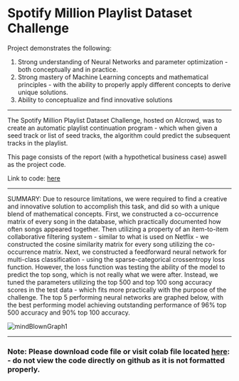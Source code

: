 # Spotify Million Playlist Dataset Challenge

Project demonstrates the following:
1. Strong understanding of Neural Networks and parameter optimization - both conceptually and in practice.
2. Strong mastery of Machine Learning concepts and mathematical principles - with the ability to properly apply different concepts to derive unique solutions.
3. Ability to conceptualize and find innovative solutions

---

The Spotify Million Playlist Dataset Challenge, hosted on AIcrowd, was to create an automatic playlist continuation program - which when given a seed track or list of seed tracks, the algorithm could predict the subsequent tracks in the playlist. 

This page consists of the report (with a hypothetical business case) aswell as the project code.

Link to code: [here](https://colab.research.google.com/drive/1h4QGD_gicP77keDdxGj_pRei-dbSfxBI?usp=sharing)

---

SUMMARY: Due to resource limitations, we were required to find a creative and innovative solution to accomplish this task, and did so with a unique blend of mathematical concepts. First, we constructed a co-occurrence matrix of every song in the database, which practically documented how often songs appeared together. Then utilizing a property of an item-to-item collaborative filtering system - similar to what is used on Netflix - we constructed the cosine similarity matrix for every song utilizing the co-occurrence matrix. Next, we constructed a feedforward neural network for multi-class classification - using the sparse-categorical crossentropy loss function. However, the loss function was testing the ability of the model to predict the top song, which is not really what we were after. Instead, we tuned the parameters utilizing the top 500 and top 100 song accuracy scores in the test data - which fits more practically with the purpose of the challenge. The top 5 performing neural networks are graphed below, with the best performing model achieving outstanding performance of 96% top 500 accuracy and 90% top 100 accuracy.

![mindBlownGraph1](https://github.com/logan-desmet/SpotifyMillionPlaylistDatasetChallenge/assets/150872110/ca519ea6-3361-47fc-ab3c-770b8c09a9ae)

---

### Note: Please download code file or visit colab file located [here](https://colab.research.google.com/drive/1h4QGD_gicP77keDdxGj_pRei-dbSfxBI?usp=sharing): - do not view the code directly on github as it is not formatted properly.
